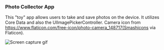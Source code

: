 ### Photo Collector App


This "toy" app allows users to take and save photos on the device.  It utilizes Core Data and also the UIImagePickerController.  Camera icon from https://www.flaticon.com/free-icon/photo-camera_148717(Smashicons via Flaticon).


![Screen capture gif](https://media.giphy.com/media/9S3G0NXv2EKNu7r1mC/giphy.gif)
